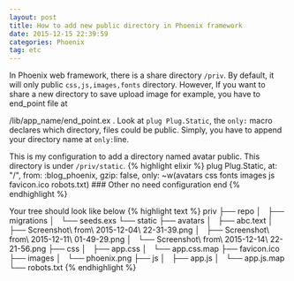 ```yaml
---
layout: post
title: How to add new public directory in Phoenix framework
date: 2015-12-15 22:39:59
categories: Phoenix
tag: etc
--- 
```


In Phoenix web framework, there is a share directory `/priv`. By default, it
will only public `css,js,images,fonts` directory. However, If you want to share
a new directory to save upload image for example, you have to end_point file at

/lib/app_name/end_point.ex . Look at `plug Plug.Static`, the `only:` macro
declares which directory, files could be public. Simply, you have to append your
directory name at `only:`line.

This is my configuration to add a directory named avatar public. This directory
is under `/priv/static`.
{% highlight elixir %}
plug Plug.Static,
    at: "/", from: :blog_phoenix, gzip: false,
    only: ~w(avatars css fonts images js favicon.ico robots.txt)
    ### Other no need configuration
end
{% endhighlight %}

Your tree should look like below
{% highlight text %}
priv
├── repo
│   ├── migrations
│   └── seeds.exs
└── static
    ├── avatars
    │   ├── abc.text
    │   ├── Screenshot\ from\ 2015-12-04\ 22-31-39.png
    │   ├── Screenshot\ from\ 2015-12-11\ 01-49-29.png
    │   └── Screenshot\ from\ 2015-12-14\ 22-21-56.png
    ├── css
    │   ├── app.css
    │   └── app.css.map
    ├── favicon.ico
    ├── images
    │   └── phoenix.png
    ├── js
    │   ├── app.js
    │   └── app.js.map
    └── robots.txt
{% endhighlight %}

